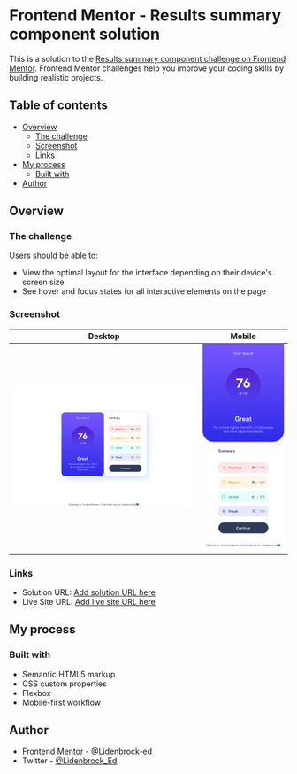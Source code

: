 # Frontend Mentor - Results summary component solution

This is a solution to the [Results summary component challenge on Frontend Mentor](https://www.frontendmentor.io/challenges/results-summary-component-CE_K6s0maV). Frontend Mentor challenges help you improve your coding skills by building realistic projects. 

## Table of contents

- [Overview](#overview)
  - [The challenge](#the-challenge)
  - [Screenshot](#screenshot)
  - [Links](#links)
- [My process](#my-process)
  - [Built with](#built-with)
- [Author](#author)

## Overview

### The challenge

Users should be able to:

- View the optimal layout for the interface depending on their device's screen size
- See hover and focus states for all interactive elements on the page

### Screenshot

| Desktop                       | Mobile                       |
| :----------------------------:| :--------------------------: |
| ![image](./design/desktop.png)| ![image](./design/mobile.png)|

### Links

- Solution URL: [Add solution URL here](https://github.com/Lidenbrock-ed/results_summary_component)
- Live Site URL: [Add live site URL here](https://lidenbrock-ed.github.io/results_summary_component/)

## My process

### Built with

- Semantic HTML5 markup
- CSS custom properties
- Flexbox
- Mobile-first workflow

## Author

- Frontend Mentor - [@Lidenbrock-ed](https://www.frontendmentor.io/profile/Lidenbrock-ed)
- Twitter - [@Lidenbrock_Ed](https://twitter.com/Lidenbrock_Ed)

